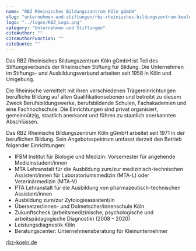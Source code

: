 ```yaml
---
name: "RBZ Rheinisches Bildungszentrum Köln gGmbH"
slug: "unternehmen-und-stiftungen/rbz-rheinisches-bildungszentrum-koeln-g-gmb-h"
logo: "../logos/RBZ_Logo.png"
category: "Unternehmen und Stiftungen"
citeAuthor: ""
citeAuthorFunction: ""
citeQuote: ""
---
```


Das RBZ Rheinisches Bildungszentrum Köln gGmbH ist Teil des Stiftungsverbunds der Rheinischen Stiftung für Bildung. Die Unternehmen im Stiftungs- und Ausbildungsverbund arbeiten seit 1958 in Köln und Umgebung.

Die Rheinische vermittelt mit ihren verschiedenen Trägereinrichtungen berufliche Bildung auf allen Qualifikationsebenen und betreibt zu diesem Zweck Berufsbildungswerke, berufsbildende Schulen, Fachakademien und eine Fachhochschule. Die Einrichtungen sind privat organisiert, gemeinnützig, staatlich anerkannt und führen zu staatlich anerkannten Abschlüssen.

Das RBZ Rheinische Bildungszentrum Köln gGmbH arbeitet seit 1971 in der beruflichen Bildung. Sein Angebotsspektrum umfasst derzeit den Betrieb folgender Einrichtungen:

- IFBM Institut für Biologie und Medizin: Vorsemester für angehende Medizinstudent/innen
- MTA Lehranstalt für die Ausbildung zum/zur medizinisch-technischen Assistent/innen für Laboratoriumsmedizin (MTA-L) oder Veterinärmedizin (MTA-V)
- PTA Lehranstalt für die Ausbildung von pharmazeutisch-technischen Assistent/innen
- Ausbildung zum/zur Zytologieassistent/in
- Übersetzer/innen- und Dolmetscher/innenschule Köln
- Zukunftscheck (arbeitsmedizinische, psychologische und arbeitspädagogische Diagnostik) (2008 – 2020)
- Leistungsdiagnostik Köln
- Beratungscenter: Unternehmensberatung für Kleinunternehmer

[rbz-koeln.de](https://rbz-koeln.de/ "Öffnet im neuen Fenster: RBZ Köln")
